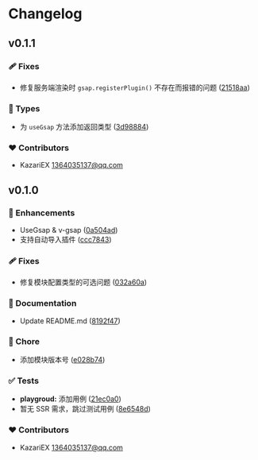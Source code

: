 # Changelog


## v0.1.1


### 🩹 Fixes

- 修复服务端渲染时 ``gsap.registerPlugin()`` 不存在而报错的问题 ([21518aa](https://github.com/KazariEX/nuxt-gsap/commit/21518aa))

### 🌊 Types

- 为 ``useGsap`` 方法添加返回类型 ([3d98884](https://github.com/KazariEX/nuxt-gsap/commit/3d98884))

### ❤️ Contributors

- KazariEX <1364035137@qq.com>

## v0.1.0


### 🚀 Enhancements

- UseGsap & v-gsap ([0a504ad](https://github.com/KazariEX/nuxt-gsap/commit/0a504ad))
- 支持自动导入插件 ([ccc7843](https://github.com/KazariEX/nuxt-gsap/commit/ccc7843))

### 🩹 Fixes

- 修复模块配置类型的可选问题 ([032a60a](https://github.com/KazariEX/nuxt-gsap/commit/032a60a))

### 📖 Documentation

- Update README.md ([8192f47](https://github.com/KazariEX/nuxt-gsap/commit/8192f47))

### 🏡 Chore

- 添加模块版本号 ([e028b74](https://github.com/KazariEX/nuxt-gsap/commit/e028b74))

### ✅ Tests

- **playgroud:** 添加用例 ([21ec0a0](https://github.com/KazariEX/nuxt-gsap/commit/21ec0a0))
- 暂无 SSR 需求，跳过测试用例 ([8e6548d](https://github.com/KazariEX/nuxt-gsap/commit/8e6548d))

### ❤️ Contributors

- KazariEX <1364035137@qq.com>

